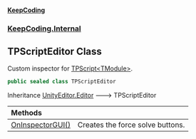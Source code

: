 #### [KeepCoding](index.md 'index')
### [KeepCoding.Internal](KeepCoding_Internal.md 'KeepCoding.Internal')
## TPScriptEditor Class
Custom inspector for [TPScript&lt;TModule&gt;](TPScript_TModule_.md 'KeepCoding.TPScript&lt;TModule&gt;').   
```csharp
public sealed class TPScriptEditor
```

Inheritance [UnityEditor.Editor](https://docs.microsoft.com/en-us/dotnet/api/UnityEditor.Editor 'UnityEditor.Editor') &#129106; TPScriptEditor  

| Methods | |
| :--- | :--- |
| [OnInspectorGUI()](TPScriptEditor_OnInspectorGUI().md 'KeepCoding.Internal.TPScriptEditor.OnInspectorGUI()') | Creates the force solve buttons.<br/> |
